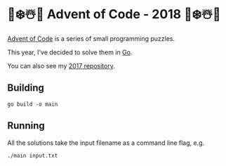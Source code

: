 # 🎄❄️☃️🎅 Advent of Code - 2018 🎄❄️☃️🎅
[Advent of Code](http://adventofcode.com/) is a series of small programming puzzles.

This year, I've decided to solve them in [Go](https://golang.org/).

You can also see my [2017 repository](https://github.com/SwiftPush/Advent-Of-Code).

## Building
```
go build -o main
```

## Running
All the solutions take the input filename as a command line flag, e.g.
```
./main input.txt
```
